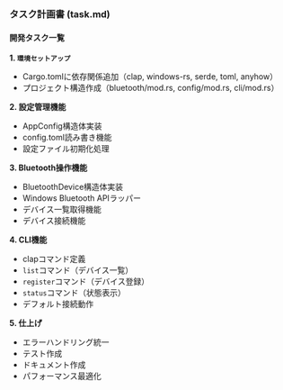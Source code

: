 ### タスク計画書 (task.md)

#### 開発タスク一覧

**1. `環境セットアップ`**
- Cargo.tomlに依存関係追加（clap, windows-rs, serde, toml, anyhow）
- プロジェクト構造作成（bluetooth/mod.rs, config/mod.rs, cli/mod.rs）

**2. 設定管理機能**
- AppConfig構造体実装
- config.toml読み書き機能
- 設定ファイル初期化処理

**3. Bluetooth操作機能**
- BluetoothDevice構造体実装
- Windows Bluetooth APIラッパー
- デバイス一覧取得機能
- デバイス接続機能

**4. CLI機能**
- clapコマンド定義
- `list`コマンド（デバイス一覧）
- `register`コマンド（デバイス登録）
- `status`コマンド（状態表示）
- デフォルト接続動作

**5. 仕上げ**
- エラーハンドリング統一
- テスト作成
- ドキュメント作成
- パフォーマンス最適化
